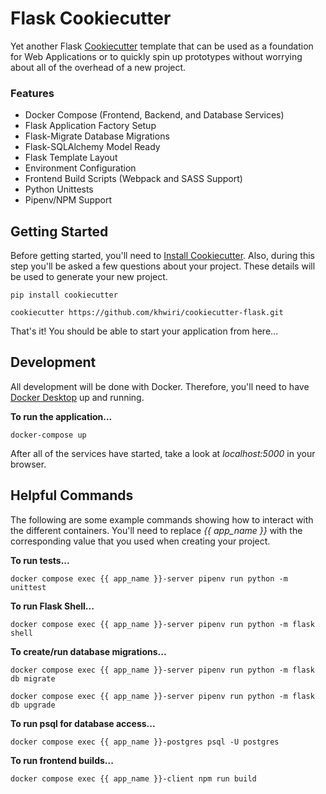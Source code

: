 # Flask Cookiecutter

Yet another Flask [Cookiecutter](https://github.com/cookiecutter/cookiecutter)
template that can be used as a foundation for Web Applications or to quickly spin
up prototypes without worrying about all of the overhead of a new project.

### Features

-  Docker Compose (Frontend, Backend, and Database Services)
-  Flask Application Factory Setup
-  Flask-Migrate Database Migrations
-  Flask-SQLAlchemy Model Ready
-  Flask Template Layout
-  Environment Configuration
-  Frontend Build Scripts (Webpack and SASS Support)
-  Python Unittests
-  Pipenv/NPM Support

## Getting Started

Before getting started, you'll need to [Install Cookiecutter](https://cookiecutter.readthedocs.io/en/latest/installation.html#install-cookiecutter).
Also, during this step you'll be asked a few questions about your project.
These details will be used to generate your new project.

```
pip install cookiecutter

cookiecutter https://github.com/khwiri/cookiecutter-flask.git
```

That's it!  You should be able to start your application from here...

## Development

All development will be done with Docker.  Therefore, you'll need to have
[Docker Desktop](https://www.docker.com/products/docker-desktop) up and running.

**To run the application...**

```
docker-compose up
```

After all of the services have started, take a look at *localhost:5000* in your browser.

## Helpful Commands

The following are some example commands showing how to interact with the different
containers. You'll need to replace *{{ app_name }}* with the corresponding value
that you used when creating your project.

**To run tests...**

```
docker compose exec {{ app_name }}-server pipenv run python -m unittest
```

**To run Flask Shell...**

```
docker compose exec {{ app_name }}-server pipenv run python -m flask shell
```

**To create/run database migrations...**

```
docker compose exec {{ app_name }}-server pipenv run python -m flask db migrate

docker compose exec {{ app_name }}-server pipenv run python -m flask db upgrade
```

**To run psql for database access...**

```
docker compose exec {{ app_name }}-postgres psql -U postgres
```

**To run frontend builds...**

```
docker compose exec {{ app_name }}-client npm run build
```
